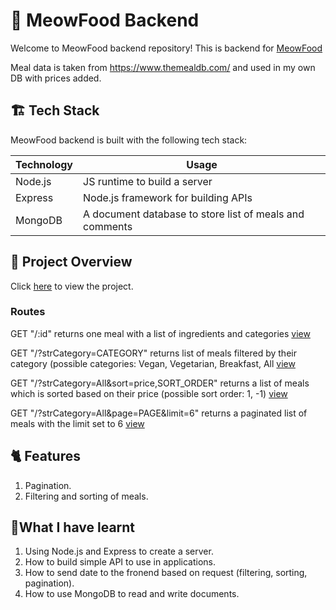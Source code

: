 # 🤖 MeowFood Backend

Welcome to MeowFood backend repository! This is backend for [MeowFood](https://github.com/ElenaKhlebnikova/meow-food-frontend)

Meal data is taken from https://www.themealdb.com/ and used in my own DB with prices added. 




## 🏗️ Tech Stack

MeowFood backend is built with the following tech stack:

| Technology                                                          | Usage                                                                                                          
| ------------------------------------------------------------------- | -------------------------------------------------------------------------------------------------------------- |
| Node.js                                     | JS runtime to build a server      |
| Express                                    | Node.js framework for building APIs |
| MongoDB                           | A document database to store list of meals and comments                              |

                                                              

## 👀 Project Overview

Click  [here](https://meow-food-api.onrender.com/) to view the project.


### Routes
GET "/:id" returns one meal with a list of ingredients and categories
[view](https://meow-food-api.onrender.com/52955)


GET "/?strCategory=CATEGORY" returns list of meals filtered by their category (possible categories: Vegan, Vegetarian, Breakfast, All
[view](https://meow-food-api.onrender.com/?strCategory=Vegan)


GET "/?strCategory=All&sort=price,SORT_ORDER" returns a list of meals which is sorted based on their price (possible sort order: 1, -1)
[view](https://meow-food-api.onrender.com/?strCategory=All&sort=price,1)

GET "/?strCategory=All&page=PAGE&limit=6" returns a paginated list of meals with the limit set to 6
[view](https://meow-food-api.onrender.com/?strCategory=All&page=3&limit=6)


## 🐈 Features 

1. Pagination.
2. Filtering and sorting of meals.



## 📖What I have learnt
1. Using Node.js and Express to create a server.
2. How to build simple API to use in applications.
3. How to send date to the fronend based on request (filtering, sorting, pagination).
4. How to use MongoDB to read and write documents. 


